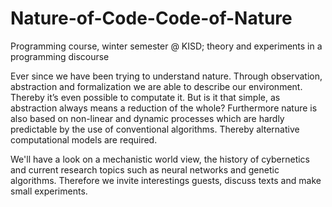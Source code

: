 Nature-of-Code-Code-of-Nature
=============================

Programming course, winter semester @ KISD; theory and experiments in a programming discourse

Ever since we have been trying to understand nature. Through observation, abstraction and formalization we are able to describe our environment. Thereby it’s even possible to computate it. But is it that simple, as abstraction always means a reduction of the whole? Furthermore nature is also based on non-linear and dynamic processes which are hardly predictable by the use of conventional algorithms. Thereby alternative computational models are required.

We'll have a look on a mechanistic world view, the history of cybernetics and current research topics such as neural networks and genetic algorithms. Therefore we invite interestings guests, discuss texts and make small experiments.
